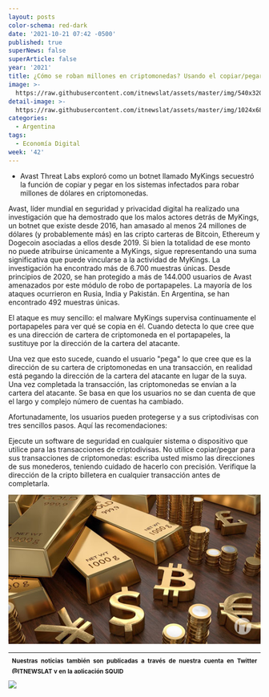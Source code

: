 ```yaml
---
layout: posts
color-schema: red-dark
date: '2021-10-21 07:42 -0500'
published: true
superNews: false
superArticle: false
year: '2021'
title: ¿Cómo se roban millones en criptomonedas? Usando el copiar/pegar
image: >-
  https://raw.githubusercontent.com/itnewslat/assets/master/img/540x320/Criptomonedas-p.jpg
detail-image: >-
  https://raw.githubusercontent.com/itnewslat/assets/master/img/1024x680/Criptomonedas-g.jpg
categories:
  - Argentina
tags:
  - Economía Digital
week: '42'
---
```

- Avast Threat Labs exploró como un botnet llamado MyKings secuestró la función de copiar y pegar en los sistemas infectados para robar millones de dólares en criptomonedas.


Avast, líder mundial en seguridad y privacidad digital ha realizado una investigación que ha demostrado que los malos actores detrás de MyKings, un botnet que existe desde 2016, han amasado al menos 24 millones de dólares (y probablemente más) en las cripto carteras de Bitcoin, Ethereum y Dogecoin asociadas a ellos desde 2019. Si bien la totalidad de ese monto no puede atribuirse únicamente a MyKings, sigue representando una suma significativa que puede vincularse a la actividad de MyKings. La investigación ha encontrado más de 6.700 muestras únicas. Desde principios de 2020, se han protegido a más de 144.000 usuarios de Avast amenazados por este módulo de robo de portapapeles. La mayoría de los ataques ocurrieron en Rusia, India y Pakistán. En Argentina, se han encontrado 492 muestras únicas.

El ataque es muy sencillo: el malware MyKings supervisa continuamente el portapapeles para ver qué se copia en él. Cuando detecta lo que cree que es una dirección de cartera de criptomoneda en el portapapeles, la sustituye por la dirección de la cartera del atacante. 

Una vez que esto sucede, cuando el usuario "pega" lo que cree que es la dirección de su cartera de criptomonedas en una transacción, en realidad está pegando la dirección de la cartera del atacante en lugar de la suya. Una vez completada la transacción, las criptomonedas se envían a la cartera del atacante. Se basa en que los usuarios no se dan cuenta de que el largo y complejo número de cuentas ha cambiado.

Afortunadamente, los usuarios pueden protegerse y a sus criptodivisas con tres sencillos pasos. Aquí las recomendaciones:

Ejecute un software de seguridad en cualquier sistema o dispositivo que utilice para las transacciones de criptodivisas.
No utilice copiar/pegar para sus transacciones de criptomonedas: escriba usted mismo las direcciones de sus monederos, teniendo cuidado de hacerlo con precisión.
Verifique la dirección de la cripto billetera en cualquier transacción antes de completarla.

![](https://raw.githubusercontent.com/itnewslat/assets/master/img/540x320/Criptomonedas-p.jpg)

<table style="height: 42px;" width="569">
<tbody>
<tr>
<td style="text-align: justify;"><sub><strong>Nuestras noticias también son publicadas a través de nuestra cuenta en Twitter <a href="https://twitter.com/itnewslat?lang=es">@ITNEWSLAT</a> y en la aplicación <a href="https://squidapp.co/en/">SQUID</a></strong></sub></td>
</tr>
</tbody>
</table>

<img src="https://tracker.metricool.com/c3po.jpg?hash=56f88a41e39ab42c063cc51676587a04"/>